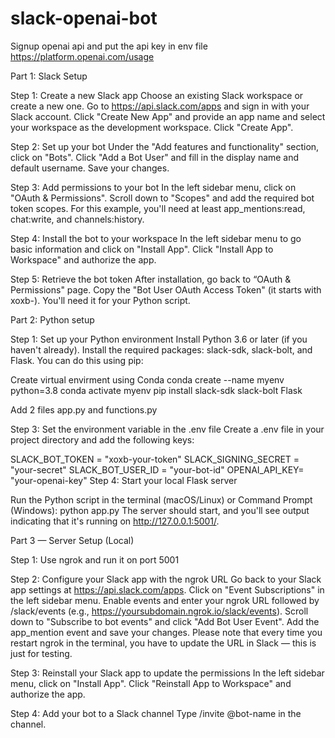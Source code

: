 # slack-openai-bot

Signup openai api and put the api key in env file
https://platform.openai.com/usage

Part 1: Slack Setup

Step 1: Create a new Slack app
Choose an existing Slack workspace or create a new one.
Go to https://api.slack.com/apps and sign in with your Slack account. 
Click "Create New App" and provide an app name and select your workspace as the development workspace. Click "Create App".

Step 2: Set up your bot
Under the "Add features and functionality" section, click on "Bots". 
Click "Add a Bot User" and fill in the display name and default username. Save your changes.

Step 3: Add permissions to your bot
In the left sidebar menu, click on "OAuth & Permissions". 
Scroll down to "Scopes" and add the required bot token scopes. For this example, you'll need at least app_mentions:read, chat:write, and channels:history.

Step 4: Install the bot to your workspace
In the left sidebar menu to go basic information and click on "Install App". 
Click "Install App to Workspace" and authorize the app.

Step 5: Retrieve the bot token
After installation, go back to “OAuth & Permissions" page. 
Copy the "Bot User OAuth Access Token" (it starts with xoxb-). You'll need it for your Python script.

Part 2: Python setup

Step 1: Set up your Python environment
Install Python 3.6 or later (if you haven't already). 
Install the required packages: slack-sdk, slack-bolt, and Flask. You can do this using pip:

Create virtual envirment using Conda
conda create --name myenv python=3.8
conda activate myenv
pip install slack-sdk slack-bolt Flask

Add 2 files app.py and functions.py

Step 3: Set the environment variable in the .env file
Create a .env file in your project directory and add the following keys:

SLACK_BOT_TOKEN = "xoxb-your-token"
SLACK_SIGNING_SECRET = "your-secret"
SLACK_BOT_USER_ID = "your-bot-id"
OPENAI_API_KEY= "your-openai-key"
Step 4: Start your local Flask server

Run the Python script in the terminal (macOS/Linux) or Command Prompt (Windows): python app.py The server should start, and you'll see output indicating that it's running on http://127.0.0.1:5001/.

Part 3 — Server Setup (Local)

Step 1: Use ngrok and run it on port 5001

Step 2: Configure your Slack app with the ngrok URL
Go back to your Slack app settings at https://api.slack.com/apps. 
Click on "Event Subscriptions" in the left sidebar menu.
Enable events and enter your ngrok URL followed by /slack/events (e.g., https://yoursubdomain.ngrok.io/slack/events).
Scroll down to "Subscribe to bot events" and click "Add Bot User Event". Add the app_mention event and save your changes.
Please note that every time you restart ngrok in the terminal, you have to update the URL in Slack — this is just for testing.

Step 3: Reinstall your Slack app to update the permissions
In the left sidebar menu, click on "Install App". 
Click "Reinstall App to Workspace" and authorize the app.

Step 4: Add your bot to a Slack channel
Type /invite @bot-name in the channel.
